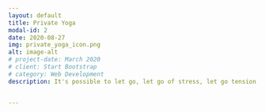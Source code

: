 ```yaml
---
layout: default
title: Private Yoga
modal-id: 2
date: 2020-08-27
img: private_yoga_icon.png
alt: image-alt
# project-date: March 2020
# client: Start Bootstrap
# category: Web Development
description: It's possible to let go, let go of stress, let go tension, let go of fear. Surrender to the present moment and allow yourself to enjoy your life as it unfolds right inf ront of you, right here, right now... What other moment is there?<br><br>Learn to shift yourself into a state of blissful relaxation and enjoy the ride.<br>These classes offer the ultimate experience for those who would like to learn how to de-stress and to allow your body and mind to relax. You will learn a range of techniques from yoga including, restorative & calming yoga poses, yogic breathing exercises melt from your body, and ending with Yoga Nidra. After this yoga class you will be ready for sleep & ready for a lovely weekend!<br>No experience necessary. All levels welcome.<br>All classes include organic tea, soothing & sound to facilitate your relaxation...<br><br>Friday<br>20:00 - 21:00<br><b>Location:</b><a href="https://goo.gl/maps/7uMRxu3R6VoAAcSy9">'t Strandpaviljoen Noordzeestraat 20, 3522 PK Utrecht</a>,<br>All classes are socially distanced at a minimum distance of 1.5m. Please bring also bring your own mat.<br>


---
```

